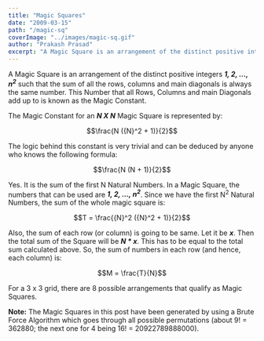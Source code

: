 ```yaml
---
title: "Magic Squares"
date: "2009-03-15"
path: "/magic-sq"
coverImage: "../images/magic-sq.gif"
author: "Prakash Prasad"
excerpt: "A Magic Square is an arrangement of the distinct positive integers 1, 2, …, n<sup>2</sup> such that the sum of all the rows, columns and main diagonals is always the same number. This Number that all Rows, Columns and main Diagonals add up to is known as the Magic Constant."
---
```


A Magic Square is an arrangement of the distinct positive integers ***1, 2, …, n<sup>2</sup>*** such that the sum of all the rows, columns and main diagonals is always the same number. This Number that all Rows, Columns and main Diagonals add up to is known as the Magic Constant.

The Magic Constant for an ***N X N*** Magic Square is represented by:

$$\frac{N ({N}^2 + 1)}{2}$$

The logic behind this constant is very trivial and can be deduced by anyone who knows the following formula:

$$\frac{N (N + 1)}{2}$$

Yes. It is the sum of the first N Natural Numbers. In a Magic Square, the numbers that can be used are ***1, 2, …, n<sup>2</sup>***. Since we have the first N<sup>2</sup> Natural Numbers, the sum of the whole magic square is:

$$T = \frac{{N}^2 ({N}^2 + 1)}{2}$$

Also, the sum of each row (or column) is going to be same. Let it be ***x***. Then the total sum of the Square will be ***N * x***. This has to be equal to the total sum calculated above. So, the sum of numbers in each row (and hence, each column) is:

$$M = \frac{T}{N}$$

For a 3 x 3 grid, there are 8 possible arrangements that qualify as Magic Squares.

**Note:** The Magic Squares in this post have been generated by using a Brute Force Algorithm which goes through all possible permutations (about 9! = 362880; the next one for 4 being 16! = 20922789888000).
